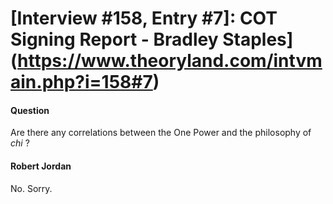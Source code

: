# [Interview #158, Entry #7]: COT Signing Report - Bradley Staples](https://www.theoryland.com/intvmain.php?i=158#7)

#### Question

Are there any correlations between the One Power and the philosophy of
*chi*
?

#### Robert Jordan

No. Sorry.

